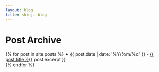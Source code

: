```yaml
---
layout: blog
title: shinji blog
---
```

<h1>Post Archive</h1>
<u2>
  {% for post in site.posts %}
    ✦ <falselink>{{ post.date | date: '%Y/%m/%d' }}</falselink> - <a href="{{ post.url }}"><reallink>{{ post.title }}</reallink></a>{{ post.excerpt }}<br>
  {% endfor %}
</u2>